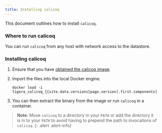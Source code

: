 ```yaml
---
title: Installing calicoq
---
```


This document outlines how to install `calicoq`.

### Where to run calicoq

You can run `calicoq` from any host with network access to the
datastore.

### Installing calicoq

1. Ensure that you have [obtained the calicoq image](../../getting-started/#obtain-the-private-binaries).

1. Import the files into the local Docker engine.

   ```
   docker load -i tigera_calicoq_{{site.data.versions[page.version].first.components["calicoq"].version}}.tar.xz.tar.xz
   ```

1. You can then extract the binary from the image or run `calicoq` in a container.

> **Note**: Move `calicoq` to a directory in your `PATH` or add the directory it is in to
> your `PATH` to avoid having to prepend the path to invocations of `calicoq`.
{: .alert .alert-info}
